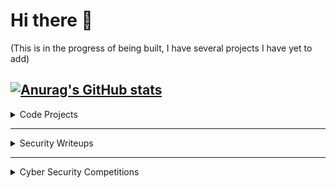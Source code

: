 # Hi there 👋
(This is in the progress of being built, I have several projects I have yet to add)

[![Anurag's GitHub stats](https://github-readme-stats.vercel.app/api?username=LiamWRyan)](https://github.com/anuraghazra/github-readme-stats)
---

<details><summary>Code Projects</summary>
  
# [Project 1: Android Scheduling Application.](https://github.com/LiamWRyan/w21goldwasser) 

### Scheduling Application: Team Goldwasser (Winter 2021) 
Create an Android application for a food court business that will allow the manager to build and view an employee schedule
and deliver that schedule to said employees.
----
              
# [Project 2: Property Assessment GUI.](https://github.com/LiamWRyan/PropertyAssessmentGUI) 

### Edmonton Property Assessment GUI (Fall 2021)
Create a GUI that supports the various querying of property assessments in Edmonton using Edmontons Open Data Portal API.
---
![](https://github.com/LiamWRyan/PropertyAssessmentGUI/blob/main/Images/Read%20Data.jpg)

More projects will be added in the near future...

  </details>

---

  <details><summary>Security Writeups</summary>
  
 
  <!--- SEED LABS HEADER START -->
  # Seed Labs
  <!--- Cryptography Section -->
  <details><summary>Cryptography</summary>
    
  <!--- hashlength extension pdf -->
  ## [Hash Length Extension Lab](https://github.com/LiamWRyan/image_src_repo/blob/main/Hash%20Length%20Extension%20Attack%20Lab.pdf)
  ![](https://github.com/LiamWRyan/image_src_repo/blob/main/Hash%20Length%20Exension%20Intro.jpg)
  <!--- MD5 collision pdf -->
  ## [MD5 Collision Lab](https://github.com/LiamWRyan/image_src_repo/blob/main/MD5%20Collision%20Writeup.pdf)
  ![](https://github.com/LiamWRyan/image_src_repo/blob/main/MD5_Collision_intro.jpg)
    </details>
  
  
  </details>
  
---
 <!--- CYBER SECURITY COMPETITIONS START -->
<details><summary>Cyber Security Competitions</summary>
  
# [National Cyber League 2022 Individual Game (click for full report)](https://cyberskyline.com/report/1G0N5593TNNP)
  
<p float="center">
  <img src="https://github.com/LiamWRyan/image_src_repo/blob/main/2.jpg" width="450" />
</p>
  
# [National Cyber League 2022 Team Game (click for full report)](https://cyberskyline.com/report/K6GNP328YFGF)

<p float="center">
  <img src="https://github.com/LiamWRyan/image_src_repo/blob/main/NCL2022_team_1.jpg" width="450" />
</p>
